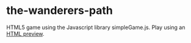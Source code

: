 # the-wanderers-path
HTML5 game using the Javascript library simpleGame.js. Play using an [HTML preview](https://htmlpreview.github.io/?https://github.com/brendon-boldt/the-wanderers-path/blob/master/public_html/DesertStormGame.html).
